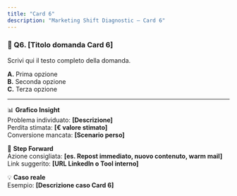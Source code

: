 ```yaml
---
title: "Card 6"
description: "Marketing Shift Diagnostic – Card 6"
---
```


### 🧠 Q6. [Titolo domanda Card 6]
Scrivi qui il testo completo della domanda.

**A.** Prima opzione  
**B.** Seconda opzione  
**C.** Terza opzione

---

📊 **Grafico Insight**  
Problema individuato: __[Descrizione]__  
Perdita stimata: __[€ valore stimato]__  
Conversione mancata: __[Scenario perso]__

🧩 **Step Forward**  
Azione consigliata: __[es. Repost immediato, nuovo contenuto, warm mail]__  
Link suggerito: __[URL LinkedIn o Tool interno]__

💡 **Caso reale**  
Esempio: __[Descrizione caso Card 6]__
